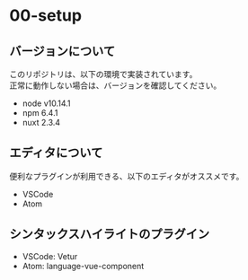 # 00-setup


## バージョンについて

このリポジトリは、以下の環境で実装されています。  
正常に動作しない場合は、バージョンを確認してください。

- node v10.14.1
- npm 6.4.1
- nuxt 2.3.4


## エディタについて

便利なプラグインが利用できる、以下のエディタがオススメです。

- VSCode
- Atom


## シンタックスハイライトのプラグイン

- VSCode: Vetur
- Atom: language-vue-component
